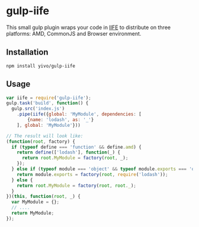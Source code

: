 # gulp-iife
This small gulp plugin wraps your code in [IIFE](http://en.wikipedia.org/wiki/Immediately-invoked_function_expression) to distribute on three platforms: AMD, CommonJS and Browser environment.

## Installation
```
npm install yivo/gulp-iife
```

## Usage
```js
var iife = require('gulp-iife');
gulp.task('build', function() {
  gulp.src('index.js')
  	.pipe(iife({global: 'MyModule', dependencies: [
    	{name: 'lodash', as: '_'}
    ], global: 'MyModule'}))

// The result will look like:
(function(root, factory) {
  if (typeof define === 'function' && define.amd) {
    return define(['lodash'], function(_) {
      return root.MyModule = factory(root, _);
    });
  } else if (typeof module === 'object' && typeof module.exports === 'object') {
    return module.exports = factory(root, require('lodash'));
  } else {
    return root.MyModule = factory(root, root._);
  }
})(this, function(root, _) {
  var MyModule = {};
  // ....
  return MyModule;
});

```
